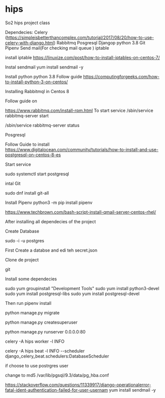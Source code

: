 # hips
So2 hips project class

Dependecies:
Celery (https://simpleisbetterthancomplex.com/tutorial/2017/08/20/how-to-use-celery-with-django.html)
Rabbitmq
Posgresql
Djangop
python 3.8
Git
Pipenv
Send mail(For checking mail queue   )
iptable

install iptable
https://linuxize.com/post/how-to-install-iptables-on-centos-7/

Instal sendmail
yum install sendmail -y

Install python python 3.8
Follow guide 
https://computingforgeeks.com/how-to-install-python-3-on-centos/

Installing Rabbitmql in Centos 8

Follow guide on 

https://www.rabbitmq.com/install-rpm.html
To start service 
/sbin/service rabbitmq-server start

/sbin/service rabbitmq-server status



Posgresql

Follow Guide to install
https://www.digitalocean.com/community/tutorials/how-to-install-and-use-postgresql-on-centos-8-es

Start service

sudo systemctl start postgresql





intal Git

sudo dnf install git-all



Install Pipenv
python3 -m pip install pipenv




 https://www.techbrown.com/bash-script-install-qmail-server-centos-rhel/



 After installing all dependecies of the project

Create Database

sudo -i -u postgres

First Create a databse and edi teh secret.json



 Clone de project

git <link>

Install some dependecies 

sudo yum groupinstall "Development Tools"
sudo yum install python3-devel
sudo yum install postgresql-libs
sudo yum install postgresql-devel

Then run
pipenv install

python manage.py migrate

python manage.py createsuperuser

python manage.py runserver 0.0.0.0:80

celery -A hips worker -l INFO

celery -A hips beat -l INFO --scheduler django_celery_beat.schedulers:DatabaseScheduler


if choose to use postrgres user

change to md5
/var/lib/pgsql/9.3/data/pg_hba.conf

https://stackoverflow.com/questions/11339917/django-operationalerror-fatal-ident-authentication-failed-for-user-usernam
yum install sendmail -y